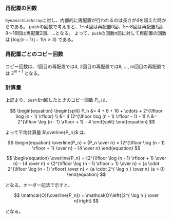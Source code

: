 ### 再配置の回数

`DynamicSizeArray`に対し、内部的に再配置が行われるのは長さが4を超えた時からである。
pushの回数で考えると、1〜4回は再配置0回、5〜8回は再配置1回、9〜16回は再配置2回、...となる。
よって、`push`の回数n回に対して再配置の回数は $\lfloor \log (n - 1) \rfloor - 1 (n \geq 3)$ である。

### 再配置ごとのコピー回数

コピー回数は、1回目の再配置では4, 2回目の再配置では8, ..., m回目の再配置では $2^{m+1}$ となる。

### 計算量

上記より、`push`をn回したときのコピー回数 $P_n$ は、

$$
\begin{equation}
\begin{split}
P_n &= 4 + 8 + 16 + \cdots + 2^{\lfloor \log (n - 1) \rfloor} \\
&= 4 (2^{\lfloor \log (n - 1) \rfloor - 1} - 1) \\
&= 2^{\lfloor \log (n - 1) \rfloor + 1} - 4
\end{split}
\end{equation}
$$

よって平均計算量 $\overline{P_n}$ は、

$$
\begin{equation}
\overline{P_n} = {P_n \over n} = {2^{\lfloor \log (n - 1) \rfloor + 1} \over n} - {4 \over n}
\end{equation}
$$

$$
\begin{equation}
\overline{P_n} = {2^{\lfloor \log (n - 1) \rfloor + 1} \over n} - {4 \over n} < {2^{\lfloor \log (n - 1) \rfloor + 1} \over n} < {a \cdot 2^{\lfloor \log (n - 1) \rfloor} \over n} < {a \cdot 2^{ \log n } \over n} (a > 0)
\end{equation}
$$

となる。オーダー記法で示すと、

$$
\mathcal{O}(\overline{P_n}) = \mathcal{O}\left({2^{ \log n } \over n}\right)
$$

となる。
